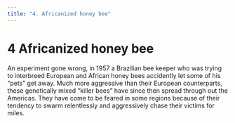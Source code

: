 ```yaml
---
title: "4. Africanized honey bee"
---
```


# **4** Africanized honey bee

An experiment gone wrong, in 1957 a Brazilian bee keeper who was trying to interbreed European and African honey bees accidently let some of his “pets” get away. Much more aggressive than their European counterparts, these genetically mixed “killer bees” have since then spread through out the Americas. They have come to be feared in some regions because of their tendency to swarm relentlessly and aggressively chase their victims for miles.
